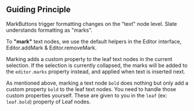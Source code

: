 ## Guiding Principle

MarkButtons trigger formatting changes on the "text" node level. Slate understands formatting as "marks". 

To **"mark"** text nodes, we use the default helpers in the Editor interface, Editor.addMark & Editor.removeMark. 

Marking adds a custom property to the leaf text nodes in the current selection. If the selection is currently collapsed, the marks will be added to the `editor.marks` property instead, and applied when text is inserted next.

As mentioned above, marking a text node `bold` does nothing but only add a custom property `bold` to the leaf text nodes. You need to handle those custom properties yourself. These are given to you in the `leaf` (ex: `leaf.bold`) property of Leaf nodes. 